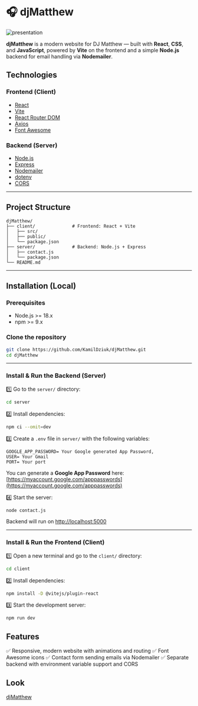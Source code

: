 
# 🎧 djMatthew

![presentation](/presentation.gif)

**djMatthew** is a modern website for DJ Matthew — built with **React**, **CSS**, and **JavaScript**, powered by **Vite** on the frontend and a simple **Node.js** backend for email handling via **Nodemailer**.

## Technologies

### Frontend (Client)

* [React](https://reactjs.org/)
* [Vite](https://vitejs.dev/)
* [React Router DOM](https://reactrouter.com/)
* [Axios](https://axios-http.com/)
* [Font Awesome](https://fontawesome.com/)

### Backend (Server)

* [Node.js](https://nodejs.org/)
* [Express](https://expressjs.com/)
* [Nodemailer](https://nodemailer.com/about/)
* [dotenv](https://www.npmjs.com/package/dotenv)
* [CORS](https://www.npmjs.com/package/cors)

---

##  Project Structure

```
djMatthew/
├── client/              # Frontend: React + Vite
│   ├── src/
│   ├── public/
│   └── package.json
├── server/              # Backend: Node.js + Express
│   ├── contact.js
│   └── package.json
└── README.md
```

---

##  Installation (Local)

### Prerequisites

* Node.js >= 18.x
* npm >= 9.x

### Clone the repository

```bash
git clone https://github.com/KamilDziuk/djMatthew.git
cd djMatthew
```

---

### Install & Run the Backend (Server)

1️⃣ Go to the `server/` directory:

```bash
cd server
```

2️⃣ Install dependencies:

```bash
npm ci --omit=dev    
```

3️⃣ Create a `.env` file in `server/` with the following variables:

```env
GOOGLE_APP_PASSWORD= Your Google generated App Password,
USER= Your Gmail
PORT= Your port
```

You can generate a **Google App Password** here: [https://myaccount.google.com/apppasswords](https://myaccount.google.com/apppasswords)

4️⃣ Start the server:

```bash
node contact.js
```

Backend will run on [http://localhost:5000](http://localhost:5000)

---

### Install & Run the Frontend (Client)

1️⃣ Open a new terminal and go to the `client/` directory:

```bash
cd client
```

2️⃣ Install dependencies:

```bash
npm install -D @vitejs/plugin-react
```

3️⃣ Start the development server:

```bash
npm run dev
```
##  Features

✅ Responsive, modern website with animations and routing
✅ Font Awesome icons
✅ Contact form sending emails via Nodemailer
✅ Separate backend with environment variable support and CORS

##  Look
 [djMatthew](https://www.matthew-dj.com/)
